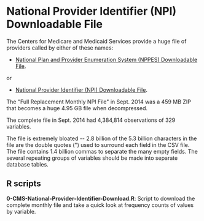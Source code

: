 National Provider Identifier (NPI) Downloadable File
====================================================

The Centers for Medicare and Medicaid Services provide a huge file of providers called by either of these names:

* [National Plan and Provider Enumeration System (NPPES) Downloadable File](http://www.cms.gov/Regulations-and-Guidance/HIPAA-Administrative-Simplification/NationalProvIdentStand/DataDissemination.html).

or

* [National Provider Identifier (NPI) Downloadable File](http://nppes.viva-it.com/NPI_Files.html).

The "Full Replacement Monthly NPI File" in Sept. 2014 was a 459 MB ZIP that becomes a huge 4.95 GB file when decompressed.

The complete file in Sept. 2014 had 4,384,814 observations of 329 variables.

The file is extremely bloated -- 2.8 billion of the 5.3 billion characters in the file are the double quotes (") used to surround each field in the CSV file.  The file contains 1.4 billion commas to separate the many empty fields. The several repeating groups of variables should be made into separate database tables.

R scripts
---------

**0-CMS-National-Provider-Identifier-Download.R**:  Script to download the complete monthly file and take a quick look at frequency counts of values by variable.
